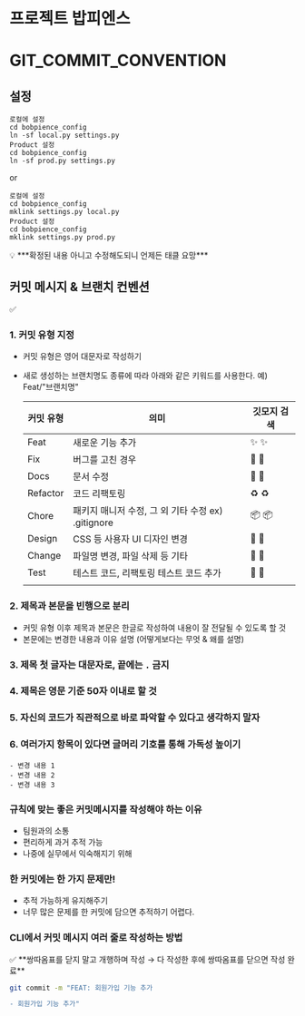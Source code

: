 # 프로젝트 밥피엔스
# GIT_COMMIT_CONVENTION

## 설정
```
로컬에 설정
cd bobpience_config
ln -sf local.py settings.py
Product 설정
cd bobpience_config
ln -sf prod.py settings.py
```
or
```
로컬에 설정
cd bobpience_config
mklink settings.py local.py
Product 설정
cd bobpience_config
mklink settings.py prod.py
```

<aside>
💡 ***확정된 내용 아니고 수정해도되니 언제든 태클 요망***

</aside>

## 커밋 메시지 & 브랜치 컨벤션

<aside>
✅

### 1. 커밋 유형 지정

- 커밋 유형은 영어 대문자로 작성하기
- 새로 생성하는 브랜치명도 종류에 따라 아래와 같은 키워드를 사용한다. 예)    Feat/"브랜치명"
    
    | 커밋 유형 | 의미 | 깃모지 검색 |
    | --- | --- | --- |
    | Feat | 새로운 기능 추가 | ✨ :sparkles: |
    | Fix | 버그를 고친 경우 | 🐛 :bug: |
    | Docs | 문서 수정 | 📝 :memo: |
    | Refactor | 코드 리팩토링 | ♻️ :recycle: |
    | Chore | 패키지 매니저 수정, 그 외 기타 수정 ex) .gitignore | 📦 :package: |
    | Design | CSS 등 사용자 UI 디자인 변경 | 🎨 :art: |
    | Change | 파일명 변경, 파일 삭제 등 기타 | 🔧 :wrench: |
    | Test | 테스트 코드, 리팩토링 테스트 코드 추가 | 🤡 :clown_face: |
    |  |  |  |
    


### 2. 제목과 본문을 빈행으로 분리

- 커밋 유형 이후 제목과 본문은 한글로 작성하여 내용이 잘 전달될 수 있도록 할 것
- 본문에는 변경한 내용과 이유 설명 (어떻게보다는 무엇 & 왜를 설명)

### 3. 제목 첫 글자는 대문자로, 끝에는 `.` 금지

### 4. 제목은 영문 기준 50자 이내로 할 것

### 5. 자신의 코드가 직관적으로 바로 파악할 수 있다고 생각하지 말자

### 6. 여러가지 항목이 있다면 글머리 기호를 통해 가독성 높이기

```
- 변경 내용 1
- 변경 내용 2
- 변경 내용 3
```

</aside>

### 규칙에 맞는 좋은 커밋메시지를 작성해야 하는 이유

- 팀원과의 소통
- 편리하게 과거 추적 가능
- 나중에 실무에서 익숙해지기 위해



### 한 커밋에는 한 가지 문제만!

- 추적 가능하게 유지해주기
- 너무 많은 문제를 한 커밋에 담으면 추적하기 어렵다.

### CLI에서 커밋 메시지 여러 줄로 작성하는 방법

<aside>
✅ **쌍따옴표를 닫지 말고 개행하며 작성 → 다 작성한 후에 쌍따옴표를 닫으면 작성 완료**

```bash
git commit -m "FEAT: 회원가입 기능 추가

- 회원가입 기능 추가"
```
</aside>
